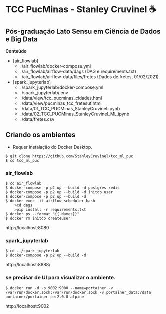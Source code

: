 # TCC PucMinas -  Stanley Cruvinel :coffee:
## Pós-graduação Lato Sensu em Ciência de Dados e Big Data
**Conteúdo** 

<!-- toc -->

- [air_flowlab]
  - ./air_flowlab/docker-compose.yml
  - ./air_flowlab/airflow-data/dags (DAG e requirements.txt)
  - ./air_flowlab/airflow-data/files/fretes (Dados de fretes,  01/02/2021)
- [spark_jupyterlab]
  - ./spark_jupyterlab/docker-compose.yml
  - ./spark_jupyterlab/.env
  - ./data/view/tcc_pucminas_cidades.html 
  - ./data/view/pucminas_tcc_fretesuf.html
  - ./data/01_TCC_PUCMinas_StanleyCruvinel.ipynb
  - ./data/02_TCC_PUCMinas_StanleyCruvinel_ML.ipynb
  - ./data/fretes.csv

<!-- tocstop -->

## Criando os ambientes
- Requer instalação do Docker Desktop. 

```console
$ git clone https://github.com/StanleyCruvinel/tcc_ml_puc
$ cd tcc_ml_puc
```

### air_flowlab

```console
$ cd air_flowlab
$ docker-compose -p p2 up --build -d postgres redis
$ docker-compose -p p2 up --build -d initdb user
$ docker-compose -p p2 up --build -d
$ docker exec -it airflow_scheduler bash
    >cd dags
    >pip install -r requirements.txt
$ docker ps --format "{{.Names}}"
$ docker rm initdb createuser
```
http://localhost:8080 


### spark_jupyterlab

```console
$ cd ../spark_jupyterlab
$ docker-compose -p p2 up --build -d 
```

http://localhost:8888/

### se precisar de UI para visualizar o ambiente.

```console
$ docker run -d -p 9002:9000 --name=portainer -v /var/run/docker.sock:/var/run/docker.sock -v portainer_data:/data  portainer/portainer-ce:2.0.0-alpine
```

http://localhost:9002
